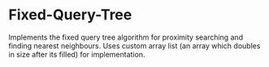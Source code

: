 # Fixed-Query-Tree

Implements the fixed query tree algorithm for proximity searching and finding nearest neighbours. Uses custom array list (an array which doubles in size after its filled) for implementation.
